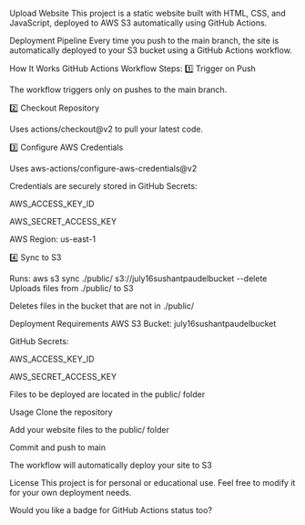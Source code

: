 Upload Website
This project is a static website built with HTML, CSS, and JavaScript, deployed to AWS S3 automatically using GitHub Actions.

Deployment Pipeline
Every time you push to the main branch, the site is automatically deployed to your S3 bucket using a GitHub Actions workflow.

How It Works
GitHub Actions Workflow Steps:
1️⃣ Trigger on Push

The workflow triggers only on pushes to the main branch.

2️⃣ Checkout Repository

Uses actions/checkout@v2 to pull your latest code.

3️⃣ Configure AWS Credentials

Uses aws-actions/configure-aws-credentials@v2

Credentials are securely stored in GitHub Secrets:

AWS_ACCESS_KEY_ID

AWS_SECRET_ACCESS_KEY

AWS Region: us-east-1

4️⃣ Sync to S3

Runs:
aws s3 sync ./public/ s3://july16sushantpaudelbucket --delete
Uploads files from ./public/ to S3

Deletes files in the bucket that are not in ./public/

Deployment Requirements
AWS S3 Bucket: july16sushantpaudelbucket

GitHub Secrets:

AWS_ACCESS_KEY_ID

AWS_SECRET_ACCESS_KEY

Files to be deployed are located in the public/ folder

Usage
Clone the repository

Add your website files to the public/ folder

Commit and push to main

The workflow will automatically deploy your site to S3

License
This project is for personal or educational use. Feel free to modify it for your own deployment needs.

Would you like a badge for GitHub Actions status too?
